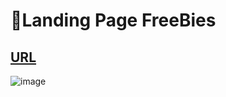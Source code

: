 # 🤖Landing Page FreeBies
## [URL](https://jackson97parada.github.io/FreeBies_landingPage/)

![image](https://user-images.githubusercontent.com/75130243/209688290-2adf0812-4bbb-4834-871d-ae5d4c5839bf.png)
